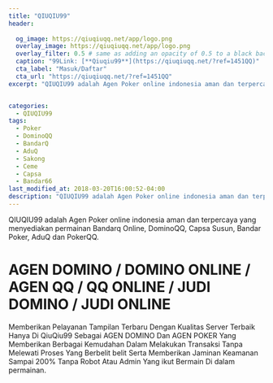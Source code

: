 ```yaml
---
title: "QIUQIU99"
header:
  
  og_image: https://qiuqiuqq.net/app/logo.png
  overlay_image: https://qiuqiuqq.net/app/logo.png
  overlay_filter: 0.5 # same as adding an opacity of 0.5 to a black background
  caption: "99Link: [**Qiuqiu99**](https://qiuqiuqq.net/?ref=1451QQ)"
  cta_label: "Masuk/Daftar"
  cta_url: "https://qiuqiuqq.net/?ref=1451QQ"
excerpt: "QIUQIU99 adalah Agen Poker online indonesia aman dan terpercaya yang menyediakan permainan Bandarq Online, DominoQQ, Capsa Susun, Bandar Poker, AduQ dan PokerQQ."


categories:
  - QIUQIU99
tags:
  - Poker
  - DominoQQ
  - BandarQ
  - AduQ
  - Sakong
  - Ceme
  - Capsa
  - Bandar66
last_modified_at: 2018-03-20T16:00:52-04:00
description: "QIUQIU99 adalah Agen Poker online indonesia aman dan terpercaya yang menyediakan permainan Bandarq Online, DominoQQ, Capsa Susun, Bandar Poker, AduQ dan PokerQQ."
---
```

QIUQIU99 adalah Agen Poker online indonesia aman dan terpercaya yang menyediakan permainan Bandarq Online, DominoQQ, Capsa Susun, Bandar Poker, AduQ dan PokerQQ.

<h1>AGEN DOMINO / DOMINO ONLINE / AGEN QQ / QQ ONLINE / JUDI DOMINO / JUDI ONLINE</h1>
Memberikan Pelayanan Tampilan Terbaru Dengan Kualitas Server Terbaik Hanya Di QiuQiu99 Sebagai AGEN DOMINO Dan AGEN POKER Yang Memberikan Berbagai Kemudahan Dalam Melakukan Transaksi Tanpa Melewati Proses Yang Berbelit belit Serta Memberikan Jaminan Keamanan Sampai 200% Tanpa Robot Atau Admin Yang ikut Bermain Di dalam permainan.
